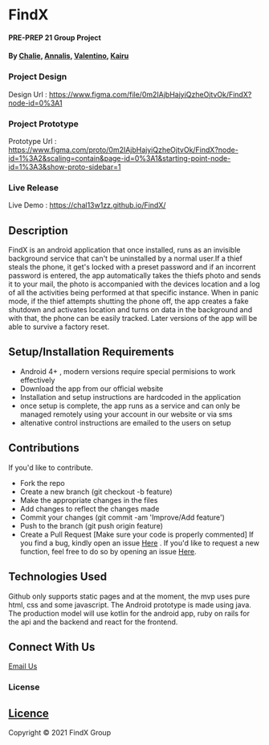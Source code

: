 # FindX

#### PRE-PREP 21 Group Project
#### By <a href="https://github.com/Chal13W1zz">Chalie</a>, <a href="https://github.com/Annaliskirwa">Annalis</a>, <a href="https://github.com/valentine-ochieng">Valentino</a>, <a href="https://github.com/simonkairu">Kairu</a>

### Project Design
Design Url : https://www.figma.com/file/0m2IAjbHajyiQzheOjtvOk/FindX?node-id=0%3A1

### Project Prototype
Prototype Url : https://www.figma.com/proto/0m2IAjbHajyiQzheOjtvOk/FindX?node-id=1%3A2&scaling=contain&page-id=0%3A1&starting-point-node-id=1%3A3&show-proto-sidebar=1

### Live Release
Live Demo : https://chal13w1zz.github.io/FindX/

## Description
FindX is an android application that once installed, runs as an invisible background service that can't be uninstalled by a normal user.If a thief steals the phone, it get's locked with a preset password and if an incorrent password is entered, the app automatically takes the thiefs photo and sends it to your mail, the photo is accompanied with the devices location and a log of all the activities being performed at that specific instance. When in panic mode, if the thief attempts shutting the phone off, the app creates a fake shutdown and activates location and turns on data in the background and with that, the phone can be easily tracked.
Later versions of the app will be able to survive a factory reset.

## Setup/Installation Requirements
* Android 4+ , modern versions require special permisions to work effectively
* Download the app from our official website
* Installation and setup instructions are hardcoded in the application
* once setup is complete, the app runs as a service and can only be managed remotely using your account in our website or via sms
* altenative control instructions are emailed to the users on setup

## Contributions
If you'd like to contribute.
- Fork the repo
- Create a new branch (git checkout -b feature)
- Make the appropriate changes in the files
- Add changes to reflect the changes made
- Commit your changes (git commit -am 'Improve/Add feature')
- Push to the branch (git push origin feature)
- Create a Pull Request
[Make sure your code is properly commented]
If you find a bug, kindly open an issue <a href="https://github.com/Chal13W1zz/FindX/issues/new">Here</a> .
If you'd like to request a new function, feel free to do so by opening an issue <a href="https://github.com/Chal13W1zz/FindX/issues/new">Here</a>.

## Technologies Used

Github only supports static pages and at the moment, the mvp uses pure html, css and some javascript. The Android prototype is made using java.
The production model will use kotlin for the android app, ruby on rails for the api and the backend and react for the frontend.

## Connect With Us

<a href="mailto:charles.muthii@student.moringaschool.com, valentine.ochieng@student.moringaschool.com, annalis.kirwa@student.moringaschool.com, simon.mureithi@student.moringaschool.com">Email Us</a>

     
### License
## <a href="https://github.com/Chal13W1zz/FindX/blob/main/LICENSE">Licence</a>
Copyright © 2021 FindX Group
 
